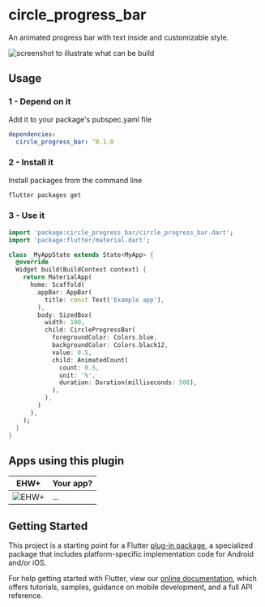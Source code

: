 # circle_progress_bar

An animated progress bar with text inside and customizable style.

![screenshot to illustrate what can be build](https://user-images.githubusercontent.com/13302336/152804173-ac451d35-e5fb-419f-8497-f176bdfe4058.jpeg)

## Usage

### 1 - Depend on it

Add it to your package's pubspec.yaml file

```yml
dependencies:
  circle_progress_bar: ^0.1.0
```


### 2 - Install it

Install packages from the command line

```sh
flutter packages get
```

### 3 - Use it

```dart
import 'package:circle_progress_bar/circle_progress_bar.dart';
import 'package:flutter/material.dart';

class _MyAppState extends State<MyApp> {
  @override
  Widget build(BuildContext context) {
    return MaterialApp(
      home: Scaffold(
        appBar: AppBar(
          title: const Text('Example app'),
        ),
        body: SizedBox(
          width: 100,
          child: CircleProgressBar(
            foregroundColor: Colors.blue,
            backgroundColor: Colors.black12,
            value: 0.5,
            child: AnimatedCount(
              count: 0.5,
              unit: '%',
              duration: Duration(milliseconds: 500),
            ),
          ),
        )
      ),
    );
  }
}
```

## Apps using this plugin

| EHW+ | Your app? |
|---|---|
| ![EHW+](https://play-lh.googleusercontent.com/TDPCEwTmGEootK5VnPLu94AZ4Ks4-eTa_sg9IoLqWOk_aBr-OxjkfKe2s0OkvLgWKNc_=w220-rw)| ... |

## Getting Started

This project is a starting point for a Flutter
[plug-in package](https://flutter.dev/developing-packages/),
a specialized package that includes platform-specific implementation code for
Android and/or iOS.

For help getting started with Flutter, view our
[online documentation](https://flutter.dev/docs), which offers tutorials,
samples, guidance on mobile development, and a full API reference.

